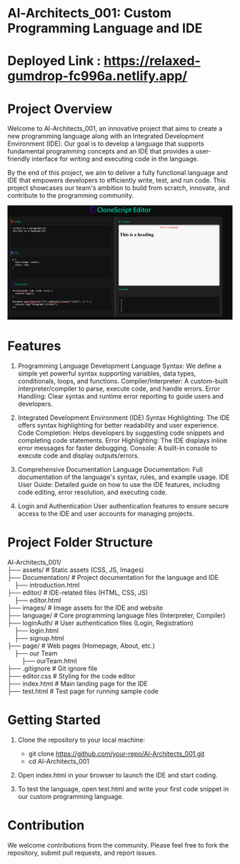 # Al-Architects_001: Custom Programming Language and IDE

# Deployed Link : https://relaxed-gumdrop-fc996a.netlify.app/

# Project Overview

Welcome to Al-Architects_001, an innovative project that aims to create a new programming language along with an Integrated Development Environment (IDE). Our goal is to develop a language that supports fundamental programming concepts and an IDE that provides a user-friendly interface for writing and executing code in the language.

By the end of this project, we aim to deliver a fully functional language and IDE that empowers developers to efficiently write, test, and run code. This project showcases our team's ambition to build from scratch, innovate, and contribute to the programming community.

![CloneScript Editor](ss1.png)

# Features

1. Programming Language Development
Language Syntax: We define a simple yet powerful syntax supporting variables, data types, conditionals, loops, and functions.
Compiler/Interpreter: A custom-built interpreter/compiler to parse, execute code, and handle errors.
Error Handling: Clear syntax and runtime error reporting to guide users and developers.

2. Integrated Development Environment (IDE)
Syntax Highlighting: The IDE offers syntax highlighting for better readability and user experience.
Code Completion: Helps developers by suggesting code snippets and completing code statements.
Error Highlighting: The IDE displays inline error messages for faster debugging.
Console: A built-in console to execute code and display outputs/errors.

3. Comprehensive Documentation
Language Documentation: Full documentation of the language's syntax, rules, and example usage.
IDE User Guide: Detailed guide on how to use the IDE features, including code editing, error resolution, and executing code.

4. Login and Authentication
User authentication features to ensure secure access to the IDE and user accounts for managing projects.

# Project Folder Structure

Al-Architects_001/<br/>
    ├── assets/                           # Static assets (CSS, JS, Images)<br/>
    ├── Documentation/                    # Project documentation for the language and IDE<br/>
    &nbsp;&nbsp;&nbsp;&nbsp;├── introduction.html<br/>
    ├── editor/                           # IDE-related files (HTML, CSS, JS)<br/>
    &nbsp;&nbsp;&nbsp;&nbsp;├── editor.html<br/>
    ├── images/                           # Image assets for the IDE and website<br/>
    ├── language/                         # Core programming language files (Interpreter, Compiler)<br/>
    ├── loginAuth/                        # User authentication files (Login, Registration)<br/>
    &nbsp;&nbsp;&nbsp;&nbsp;├── login.html<br/>
    &nbsp;&nbsp;&nbsp;&nbsp;├── signup.html<br/>
    ├── page/                             # Web pages (Homepage, About, etc.)<br/>
    &nbsp;&nbsp;&nbsp;&nbsp;├── our Team<br/>
    &nbsp;&nbsp;&nbsp;&nbsp;&nbsp;&nbsp;&nbsp;&nbsp;├── ourTeam.html<br/>
    ├── .gitignore                        # Git ignore file<br/>
    ├── editor.css                        # Styling for the code editor<br/>
    ├── index.html                        # Main landing page for the IDE<br/>
    ├── test.html                         # Test page for running sample code<br/>

# Getting Started

1. Clone the repository to your local machine:
   
   - git clone https://github.com/your-repo/Al-Architects_001.git
   - cd Al-Architects_001

2. Open index.html in your browser to launch the IDE and start coding.

3. To test the language, open test.html and write your first code snippet in our custom programming language.

# Contribution

We welcome contributions from the community. Please feel free to fork the repository, submit pull requests, and report issues.
